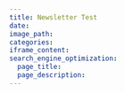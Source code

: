 ```yaml
---
title: Newsletter Test
date:
image_path:
categories:
iframe_content:
search_engine_optimization:
  page_title:
  page_description:
---
```

